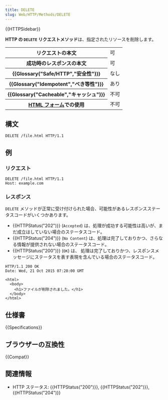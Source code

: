 ```yaml
---
title: DELETE
slug: Web/HTTP/Methods/DELETE
---
```


{{HTTPSidebar}}

**HTTP の `DELETE` リクエストメソッド**は、指定されたリソースを削除します。

<table class="properties">
  <tbody>
    <tr>
      <th scope="row">リクエストの本文</th>
      <td>可</td>
    </tr>
    <tr>
      <th scope="row">成功時のレスポンスの本文</th>
      <td>可</td>
    </tr>
    <tr>
      <th scope="row">{{Glossary("Safe/HTTP","安全性")}}</th>
      <td>なし</td>
    </tr>
    <tr>
      <th scope="row">{{Glossary("Idempotent","べき等性")}}</th>
      <td>あり</td>
    </tr>
    <tr>
      <th scope="row">{{Glossary("Cacheable","キャッシュ")}}</th>
      <td>不可</td>
    </tr>
    <tr>
      <th scope="row">
        <a href="/ja/docs/Learn/Forms">HTML フォーム</a>での使用
      </th>
      <td>不可</td>
    </tr>
  </tbody>
</table>

## 構文

```
DELETE /file.html HTTP/1.1
```

## 例

### リクエスト

```
DELETE /file.html HTTP/1.1
Host: example.com
```

### レスポンス

`DELETE` メソッドが正常に受け付けられた場合、可能性があるレスポンスステータスコードがいくつかあります。

- {{HTTPStatus("202")}} (`Accepted`) は、処理が成功する可能性は高いが、まだ成立はしていない場合のステータスコード。
- {{HTTPStatus("204")}} (`No Content`) は、処理は完了しておりかつ、さらなる情報が提供されない場合のステータスコード。
- {{HTTPStatus("200")}} (`OK`) は、 処理は完了しておりかつ、レスポンスメッセージにステータスを表す表現を含んでいる場合のステータスコード。

```
HTTP/1.1 200 OK
Date: Wed, 21 Oct 2015 07:28:00 GMT

<html>
  <body>
    <h1>ファイルが削除されました。</h1>
  </body>
</html>
```

## 仕様書

{{Specifications}}

## ブラウザーの互換性

{{Compat}}

## 関連情報

- HTTP ステータス: {{HTTPStatus("200")}}, {{HTTPStatus("202")}}, {{HTTPStatus("204")}}
